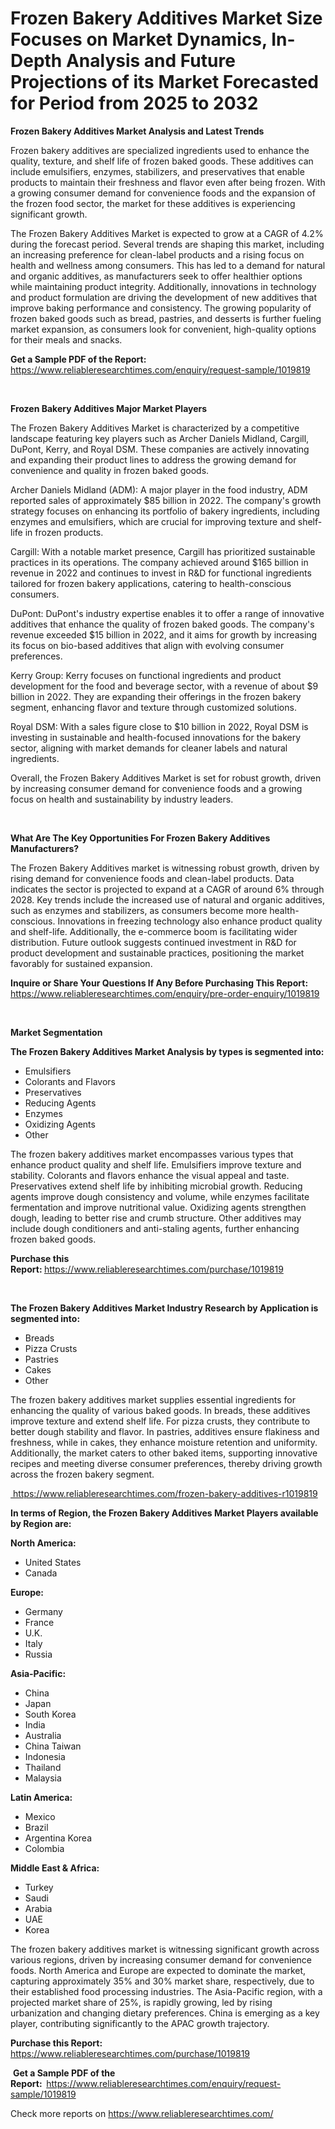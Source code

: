 <p><h1>Frozen Bakery Additives Market Size Focuses on Market Dynamics, In-Depth Analysis and Future Projections of its Market Forecasted for Period from 2025 to 2032</h1></p><p><strong>Frozen Bakery Additives Market Analysis and Latest Trends</strong></p>
<p><p>Frozen bakery additives are specialized ingredients used to enhance the quality, texture, and shelf life of frozen baked goods. These additives can include emulsifiers, enzymes, stabilizers, and preservatives that enable products to maintain their freshness and flavor even after being frozen. With a growing consumer demand for convenience foods and the expansion of the frozen food sector, the market for these additives is experiencing significant growth.</p><p>The Frozen Bakery Additives Market is expected to grow at a CAGR of 4.2% during the forecast period. Several trends are shaping this market, including an increasing preference for clean-label products and a rising focus on health and wellness among consumers. This has led to a demand for natural and organic additives, as manufacturers seek to offer healthier options while maintaining product integrity. Additionally, innovations in technology and product formulation are driving the development of new additives that improve baking performance and consistency. The growing popularity of frozen baked goods such as bread, pastries, and desserts is further fueling market expansion, as consumers look for convenient, high-quality options for their meals and snacks.</p></p>
<p><strong>Get a Sample PDF of the Report:&nbsp;</strong> <a href="https://www.reliableresearchtimes.com/enquiry/request-sample/1019819?utm_campaign=2513&utm_medium=2&utm_source=Github&utm_content=ia&utm_term=14022025&utm_id=frozen-bakery-additives">https://www.reliableresearchtimes.com/enquiry/request-sample/1019819</a></p>
<p>&nbsp;</p>
<p><strong>Frozen Bakery Additives Major Market Players</strong></p>
<p><p>The Frozen Bakery Additives Market is characterized by a competitive landscape featuring key players such as Archer Daniels Midland, Cargill, DuPont, Kerry, and Royal DSM. These companies are actively innovating and expanding their product lines to address the growing demand for convenience and quality in frozen baked goods.</p><p>Archer Daniels Midland (ADM): A major player in the food industry, ADM reported sales of approximately $85 billion in 2022. The company's growth strategy focuses on enhancing its portfolio of bakery ingredients, including enzymes and emulsifiers, which are crucial for improving texture and shelf-life in frozen products. </p><p>Cargill: With a notable market presence, Cargill has prioritized sustainable practices in its operations. The company achieved around $165 billion in revenue in 2022 and continues to invest in R&D for functional ingredients tailored for frozen bakery applications, catering to health-conscious consumers.</p><p>DuPont: DuPont's industry expertise enables it to offer a range of innovative additives that enhance the quality of frozen baked goods. The company's revenue exceeded $15 billion in 2022, and it aims for growth by increasing its focus on bio-based additives that align with evolving consumer preferences.</p><p>Kerry Group: Kerry focuses on functional ingredients and product development for the food and beverage sector, with a revenue of about $9 billion in 2022. They are expanding their offerings in the frozen bakery segment, enhancing flavor and texture through customized solutions.</p><p>Royal DSM: With a sales figure close to $10 billion in 2022, Royal DSM is investing in sustainable and health-focused innovations for the bakery sector, aligning with market demands for cleaner labels and natural ingredients.</p><p>Overall, the Frozen Bakery Additives Market is set for robust growth, driven by increasing consumer demand for convenience foods and a growing focus on health and sustainability by industry leaders.</p></p>
<p>&nbsp;</p>
<p><strong>What Are The Key Opportunities For Frozen Bakery Additives Manufacturers?</strong></p>
<p><p>The Frozen Bakery Additives market is witnessing robust growth, driven by rising demand for convenience foods and clean-label products. Data indicates the sector is projected to expand at a CAGR of around 6% through 2028. Key trends include the increased use of natural and organic additives, such as enzymes and stabilizers, as consumers become more health-conscious. Innovations in freezing technology also enhance product quality and shelf-life. Additionally, the e-commerce boom is facilitating wider distribution. Future outlook suggests continued investment in R&D for product development and sustainable practices, positioning the market favorably for sustained expansion.</p></p>
<p><strong>Inquire or Share Your Questions If Any Before Purchasing This Report:</strong> <a href="https://www.reliableresearchtimes.com/enquiry/pre-order-enquiry/1019819?utm_campaign=2513&utm_medium=2&utm_source=Github&utm_content=ia&utm_term=14022025&utm_id=frozen-bakery-additives">https://www.reliableresearchtimes.com/enquiry/pre-order-enquiry/1019819</a></p>
<p>&nbsp;</p>
<p><strong>Market Segmentation</strong></p>
<p><strong>The Frozen Bakery Additives Market Analysis by types is segmented into:</strong></p>
<p><ul><li>Emulsifiers</li><li>Colorants and Flavors</li><li>Preservatives</li><li>Reducing Agents</li><li>Enzymes</li><li>Oxidizing Agents</li><li>Other</li></ul></p>
<p><p>The frozen bakery additives market encompasses various types that enhance product quality and shelf life. Emulsifiers improve texture and stability. Colorants and flavors enhance the visual appeal and taste. Preservatives extend shelf life by inhibiting microbial growth. Reducing agents improve dough consistency and volume, while enzymes facilitate fermentation and improve nutritional value. Oxidizing agents strengthen dough, leading to better rise and crumb structure. Other additives may include dough conditioners and anti-staling agents, further enhancing frozen baked goods.</p></p>
<p><strong>Purchase this Report:&nbsp;</strong><a href="https://www.reliableresearchtimes.com/purchase/1019819?utm_campaign=2513&utm_medium=2&utm_source=Github&utm_content=ia&utm_term=14022025&utm_id=frozen-bakery-additives">https://www.reliableresearchtimes.com/purchase/1019819</a></p>
<p>&nbsp;</p>
<p><strong>The Frozen Bakery Additives Market Industry Research by Application is segmented into:</strong></p>
<p><ul><li>Breads</li><li>Pizza Crusts</li><li>Pastries</li><li>Cakes</li><li>Other</li></ul></p>
<p><p>The frozen bakery additives market supplies essential ingredients for enhancing the quality of various baked goods. In breads, these additives improve texture and extend shelf life. For pizza crusts, they contribute to better dough stability and flavor. In pastries, additives ensure flakiness and freshness, while in cakes, they enhance moisture retention and uniformity. Additionally, the market caters to other baked items, supporting innovative recipes and meeting diverse consumer preferences, thereby driving growth across the frozen bakery segment.</p></p>
<p><a href="https://www.reliableresearchtimes.com/frozen-bakery-additives-r1019819?utm_campaign=2513&utm_medium=2&utm_source=Github&utm_content=ia&utm_term=14022025&utm_id=frozen-bakery-additives">&nbsp;https://www.reliableresearchtimes.com/frozen-bakery-additives-r1019819</a></p>
<p><strong>In terms of Region, the Frozen Bakery Additives Market Players available by Region are:</strong></p>
<p>
    <p> <strong> North America: </strong>
        <ul>
            <li>United States</li>
            <li>Canada</li>
        </ul>
        </p> 
    <p> <strong> Europe: </strong>
        <ul>
            <li>Germany</li>
            <li>France</li>
            <li>U.K.</li>
            <li>Italy</li>
            <li>Russia</li>
        </ul>
        </p> 
    <p> <strong> Asia-Pacific: </strong>
        <ul>
            <li>China</li>
            <li>Japan</li>
            <li>South Korea</li>
            <li>India</li>
            <li>Australia</li>
            <li>China Taiwan</li>
            <li>Indonesia</li>
            <li>Thailand</li>
            <li>Malaysia</li>
        </ul>
        </p> 
    <p> <strong> Latin America: </strong>
        <ul>
            <li>Mexico</li>
            <li>Brazil</li>
            <li>Argentina Korea</li>
            <li>Colombia</li>
        </ul>
        </p> 
    <p> <strong> Middle East & Africa: </strong>
        <ul>
            <li>Turkey</li>
            <li>Saudi</li>
            <li>Arabia</li>
            <li>UAE</li>
            <li>Korea</li>
        </ul>
    </p>
    </p>
<p><p>The frozen bakery additives market is witnessing significant growth across various regions, driven by increasing consumer demand for convenience foods. North America and Europe are expected to dominate the market, capturing approximately 35% and 30% market share, respectively, due to their established food processing industries. The Asia-Pacific region, with a projected market share of 25%, is rapidly growing, led by rising urbanization and changing dietary preferences. China is emerging as a key player, contributing significantly to the APAC growth trajectory.</p></p>
<p><strong>Purchase this Report: </strong><a href="https://www.reliableresearchtimes.com/purchase/1019819?utm_campaign=2513&utm_medium=2&utm_source=Github&utm_content=ia&utm_term=14022025&utm_id=frozen-bakery-additives">https://www.reliableresearchtimes.com/purchase/1019819</a></p>
<p>&nbsp;<strong>Get a Sample PDF of the Report:&nbsp;&nbsp;</strong><a href="https://www.reliableresearchtimes.com/enquiry/request-sample/1019819?utm_campaign=2513&utm_medium=2&utm_source=Github&utm_content=ia&utm_term=14022025&utm_id=frozen-bakery-additives">https://www.reliableresearchtimes.com/enquiry/request-sample/1019819</a></p>
<p><strong></strong></p>
<p>Check more reports on <a href="https://www.reliableresearchtimes.com/?utm_campaign=2513&utm_medium=2&utm_source=Github&utm_content=ia&utm_term=14022025&utm_id=frozen-bakery-additives">https://www.reliableresearchtimes.com/</a></p>